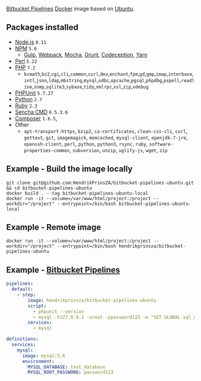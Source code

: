 [Bitbucket Pipelines](https://bitbucket.org/product/features/pipelines) [Docker](https://www.docker.com/) image based on [Ubuntu](https://hub.docker.com/_/ubuntu/).

## Packages installed
- [Node.js](https://nodejs.org/) `8.11`
- [NPM](https://www.npmjs.com/) `5.6`
  - [Gulp](http://gulpjs.com/), [Webpack](https://webpack.github.io/), [Mocha](https://mochajs.org/), [Grunt](http://gruntjs.com/), [Codeception](https://codeception.com/), [Yarn](https://yarnpkg.com/)
- [Perl](https://www.perl.org/) `5.22`
- [PHP](http://www.php.net/) `7.2`
  - `bcmath`,`bz2`,`cgi`,`cli`,`common`,`curl`,`dev`,`enchant`,`fpm`,`gd`,`gmp`,`imap`,`interbase`,`intl`,`json`,`ldap`,`mbstring`,`mysql`,`odbc`,`opcache`,`pgsql`,`phpdbg`,`pspell`,`readline`,`snmp`,`sqlite3`,`sybase`,`tidy`,`xmlrpc`,`xsl`,`zip`,`xdebug`
- [PHPUnit](https://phpunit.de/) `5.7.27`
- [Python](https://www.python.org/) `2.7`
- [Ruby](https://www.ruby-lang.org/) `2.3`
- [Sencha CMD](http://docs.sencha.com/cmd/) `6.5.3.6`
- [Composer](https://getcomposer.org/) `1.6.5`,
- Other
  - `apt-transport-https`, `bzip2`, `ca-certificates`, `clean-css-cli`, `curl`, `gettext`, `git`, `imagemagick`, `memcached`, `mysql-client`, `openjdk-7-jre`, `openssh-client`, `perl`, `python`, `python3`, `rsync`, `ruby`, `software-properties-common`, `subversion`, `unzip`, `uglify-js`, `wget`, `zip`

## Example - Build the image locally
```SHELL
git clone git@github.com:HendrikPrinsZA/bitbucket-pipelines-ubuntu.git && cd bitbucket-pipelines-ubuntu
docker build . --tag bitbucket-pipelines-ubuntu-local
docker run -it --volume=/var/www/html/project:/project --workdir="/project" --entrypoint=/bin/bash bitbucket-pipelines-ubuntu-local
```

## Example - Remote image
```SHELL
docker run -it --volume=/var/www/html/project:/project --workdir="/project" --entrypoint=/bin/bash hendrikprinsza/bitbucket-pipelines-ubuntu
```

## Example - [Bitbucket Pipelines](https://bitbucket.org/product/features/pipelines)
```YAML
pipelines:
  default:
    - step:
        image: hendrikprinsza/bitbucket-pipelines-ubuntu
        script:
          - phpunit --version
          - mysql -h127.0.0.1 -uroot -ppassword123 -e "SET GLOBAL sql_mode = 'NO_ENGINE_SUBSTITUTION';"
        services:
          - mysql

definitions:
  services:
    mysql:
      image: mysql:5.6
      environment:
        MYSQL_DATABASE: test_database
        MYSQL_ROOT_PASSWORD: password123
```
